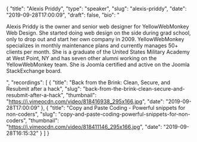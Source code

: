 {
  "title": "Alexis Priddy",
  "type": "speaker",
  "slug": "alexis-priddy",
  "date": "2019-09-28T17:00:09",
  "draft": false,
  "bio": "<p>Alexis Priddy is the owner and senior web designer for YellowWebMonkey Web Design. She started doing web design on the side during grad school, only to drop out and start her own company in 2009. YellowWebMonkey specializes in monthly maintenance plans and currently manages 50+ clients per month. She is a graduate of the United States Military Academy at West Point, NY and has seven other alumni working on the YellowWebMonkey team. She is Joomla certified and active on the Joomla StackExchange board.</p>",
  "recordings": [
    {
      "title": "Back from the Brink: Clean, Secure, and Resubmit after a hack",
      "slug": "back-from-the-brink-clean-secure-and-resubmit-after-a-hack",
      "thumbnail": "https://i.vimeocdn.com/video/818416938_295x166.jpg",
      "date": "2019-09-28T17:00:09"
    },
    {
      "title": "Copy and Paste Coding - Powerful snippets for non-coders",
      "slug": "copy-and-paste-coding-powerful-snippets-for-non-coders",
      "thumbnail": "https://i.vimeocdn.com/video/818411146_295x166.jpg",
      "date": "2019-09-28T16:15:32"
    }
  ]
}